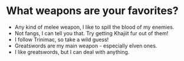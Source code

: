 # What weapons are your favorites?
- Any kind of melee weapon, I like to spill the blood of my enemies.
- Not fangs, I can tell you that. Try getting Khajiit fur out of them!
- I follow Trinimac, so take a wild guess!
- Greatswords are my main weapon - especially elven ones.
- I like greatswords, but I can deal with anything.
